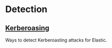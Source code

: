 # Detection

## [Kerberoasing](https://github.com/svnsyn/detection/blob/main/kerberoasting.md)

Ways to detect Kerberoasting attacks for Elastic.
